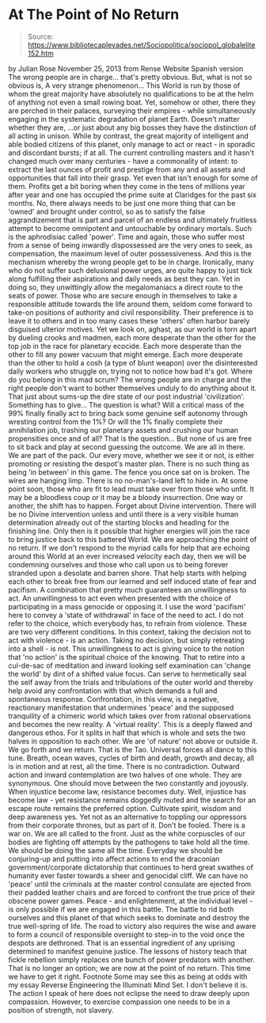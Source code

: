 # At The Point of No Return

> Source: https://www.bibliotecapleyades.net/Sociopolitica/sociopol_globalelite152.htm

by Julian Rose
November 25, 2013
from
Rense Website
Spanish version
The
wrong people are in charge... that's pretty
obvious.
But, what is not so obvious is,
A very strange phenomenon...
This World is run by those of whom the great majority have absolutely
no qualifications to be at the helm of anything not even a small
rowing boat.
Yet, somehow or other, there they are perched in
their palaces, surveying their empires - while simultaneously engaging in
the systematic degradation of planet Earth.
Doesn't matter whether they are,
...or just about any big bosses they have the
distinction of all acting in unison.
While by contrast, the great majority of
intelligent and able bodied citizens of this planet, only manage to act or
react - in sporadic and discordant bursts; if at all.
The current controlling masters and it hasn't changed much over
many centuries - have a commonality of intent:
to extract the last ounces of profit and
prestige from any and all assets and opportunities that fall into their
grasp.
Yet even that isn't enough for some of them.
Profits get a bit boring when they come in the
tens of millions year after year and one has occupied the prime suite at
Claridges for the past six months. No, there always needs to be just one
more thing that can be 'owned' and brought under control, so as to satisfy
the false aggrandizement that is part and parcel of an endless and
ultimately fruitless attempt to become omnipotent and untouchable by
ordinary mortals.
Such is the aphrodisiac called 'power'.
Time and again, those who suffer most from a sense of being inwardly
dispossessed are the very ones to seek, as compensation, the maximum level
of outer possessiveness. And this is the mechanism whereby the wrong people
get to be in charge.
Ironically, many who do not suffer such delusional power urges, are quite
happy to just tick along fulfilling their aspirations and daily needs as
best they can. Yet in doing so, they unwittingly allow the megalomaniacs
a direct route to the seats of power.
Those who are secure enough in themselves to take a responsible attitude
towards the life around them, seldom come forward to take-on positions of
authority and civil responsibility. Their preference is to leave it to
others and in too many cases these 'others' often harbor barely disguised
ulterior motives.
Yet we look on, aghast, as our world is torn apart by dueling crooks and
madmen, each more desperate than the other for the top job in the race for
planetary ecocide. Each more desperate than the other to fill any power
vacuum that might emerge. Each more desperate than the other to hold
a cosh (a type of
blunt weapon) over the disinterested
daily workers who struggle on, trying not to notice how bad it's got.
Where do you belong in this mad scrum?
The wrong people are in charge and the right people don't want to bother
themselves unduly to do anything about it. That just about sums-up the
dire state of our post industrial 'civilization'.
Something has to give...
The question is what?
Will a critical mass of the 99% finally finally act to bring back some
genuine self autonomy through wresting control from the 1%?
Or will the 1% finally complete
their annihilation job, trashing our planetary assets and
crushing our human propensities once and of all?
That is the question...
But none of us are free to sit back and play at
second guessing the outcome. We are all in there. We are part of the pack.
Our every move, whether we see it or not, is
either promoting or resisting
the despot's master plan. There is no such thing as being 'in
between' in this game. The fence you once sat on is broken. The wires are
hanging limp. There is no no-man's-land left to hide in.
At some point soon, those who are fit to lead must take over from those who
unfit. It may be a bloodless coup or it may be a bloody insurrection. One
way or another, the shift has to happen.
Forget about Divine intervention. There will be no Divine
intervention unless and until there is a very visible human
determination already out of the starting blocks and heading for the
finishing line.
Only then is it possible that higher energies
will join the race to bring justice back to this battered World.
We are approaching the point of no return.
If we don't respond to the myriad calls for help
that are echoing around this World at an ever increased velocity each day,
then we will be condemning ourselves and those who call upon us to being
forever stranded upon a desolate and barren shore.
That help starts with helping each other to break free from our learned and
self induced state of fear and pacifism. A combination that pretty much
guarantees an unwillingness to act. An unwillingness to act even when
presented with the choice of participating in a mass genocide or opposing
it.
I use the word 'pacifism' here to convey a 'state of withdrawal' in face of
the need to act. I do not refer to the choice, which everybody has, to
refrain from violence. These are two very different conditions.
In this context, taking the decision not to act
with violence - is an action. Taking no decision, but simply retreating into
a shell - is not.
This unwillingness to act is giving voice to the notion that 'no action' is
the spiritual choice of the knowing. That to retire into a cul-de-sac of
meditation and inward looking self examination can 'change the world' by
dint of a shifted value focus. Can serve to hermetically seal the self away
from the trials and tribulations of the outer world and thereby help avoid
any confrontation with that which demands a full and spontaneous response.
Confrontation, in this view, is a negative, reactionary manifestation that
undermines 'peace' and the supposed tranquility of a chimeric world which
takes over from rational observations and becomes the new reality. A
'virtual reality'.
This is a deeply flawed and dangerous ethos. For it splits in half that
which is whole and sets the two halves in opposition to each other.
We are 'of nature' not above or outside it. We go forth and we return. That
is the Tao. Universal forces all dance to this tune. Breath, ocean waves,
cycles of birth and death, growth and decay, all is in motion and at rest,
all the time. There is no contradiction.
Outward action and inward contemplation are two halves of one whole. They
are synonymous.
One should move between the two constantly and
joyously.
When injustice become law, resistance
becomes duty.
Well, injustice has become law - yet resistance
remains doggedly muted and the search for an escape route remains the
preferred option.
Cultivate spirit, wisdom and deep awareness yes. Yet not as an alternative
to toppling our oppressors from their corporate thrones, but as part of it.
Don't be fooled. There is a war on. We are all called to the front.
Just as the white corpuscles of our bodies are fighting off attempts by the
pathogens to take hold all the time. We should be doing the same all
the time.
Everyday we should be conjuring-up and putting into affect actions to end
the
draconian government/corporate dictatorship that continues to
herd great swathes of humanity ever faster towards a sheer and genocidal
cliff.
We can have no 'peace' until the criminals at the master control consulate
are ejected from their padded leather chairs and are forced to confront the
true price of their obscene power games.
Peace - and enlightenment, at the individual level - is only possible if we
are engaged in this battle. The battle to rid both ourselves and this planet
of that which seeks to dominate and destroy the true well-spring of life.
The road to victory also requires the wise and aware to form a council of
responsible oversight to step-in to the void once the despots are
dethroned. That is an essential ingredient
of any uprising determined to manifest
genuine justice.
The lessons of history teach that fickle rebellion simply replaces one
bunch of power predators with another. That is no longer an option; we
are now at the point of no return.
This time we have to get it right.
Footnote
Some may see this as being at odds with my essay
Reverse
Engineering the Illuminati Mind Set. I don't believe it is.
The action I speak of here does not eclipse the
need to draw deeply upon compassion. However, to exercise compassion one
needs to be in a position of strength, not slavery.
